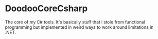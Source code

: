 # DoodooCoreCsharp

The core of my C# tools. It's basically stuff that I stole from
functional programming but implemented in weird ways to work around
limitations in .NET.
